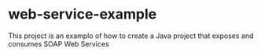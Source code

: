 # web-service-example
This project is an examplo of how to create a Java project that exposes  and consumes SOAP Web Services
